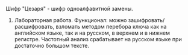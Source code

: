Шифр "Цезаря" - шифр одноалфавитной замены.
1. Лабораторная работа.
Функционал: можно зашифровать/расшифровать, взломать методом перебора ключа как на английском языке, так и на русском,
в верхнем и в нижнем регистре. Частотный анализ срабатывает на русском языке при достаточно большом тексте. 
